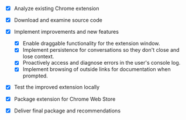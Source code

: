 - [x] Analyze existing Chrome extension
- [x] Download and examine source code
- [x] Implement improvements and new features
  - [x] Enable draggable functionality for the extension window.
  - [x] Implement persistence for conversations so they don't close and lose context.
  - [x] Proactively access and diagnose errors in the user's console log.
  - [x] Implement browsing of outside links for documentation when prompted.
- [x] Test the improved extension locally
- [x] Package extension for Chrome Web Store
- [x] Deliver final package and recommendations

